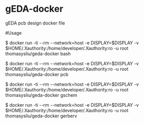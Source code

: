 # gEDA-docker
gEDA pcb design docker file

#Usage


$ docker run -ti --rm --network=host -e DISPLAY=$DISPLAY -v $HOME/.Xauthority:/home/developer/.Xauthority:ro -u root thomasysliu/geda-docker bash


$ docker run -ti --rm --network=host -e DISPLAY=$DISPLAY -v $HOME/.Xauthority:/home/developer/.Xauthority:ro -u root thomasysliu/geda-docker pcb


$ docker run -ti --rm --network=host -e DISPLAY=$DISPLAY -v $HOME/.Xauthority:/home/developer/.Xauthority:ro -u root thomasysliu/geda-docker gschem


$ docker run -ti --rm --network=host -e DISPLAY=$DISPLAY -v $HOME/.Xauthority:/home/developer/.Xauthority:ro -u root thomasysliu/geda-docker gerberv
